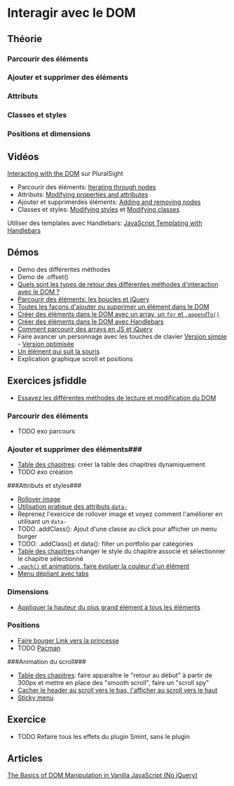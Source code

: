 # Interagir avec le DOM #

## Théorie ##

### Parcourir des éléments ###

### Ajouter et supprimer des éléments ###

### Attributs ###

### Classes et styles ###

### Positions et dimensions ###

## Vidéos ##

[Interacting with the DOM](https://app.pluralsight.com/player?course=jquery-fundamentals&author=dan-wahlin&name=jquery-fundamentals-dom&clip=0&mode=live) sur PluralSight

- Parcourir des éléments: [Iterating through nodes](https://app.pluralsight.com/player?course=jquery-fundamentals&author=dan-wahlin&name=jquery-fundamentals-dom&clip=1&mode=live)
- Attributs: [Modifying properties and attributes](https://app.pluralsight.com/player?course=jquery-fundamentals&author=dan-wahlin&name=jquery-fundamentals-dom&clip=3&mode=live)
- Ajouter et supprimerdes éléments: [Adding and removing nodes](https://app.pluralsight.com/player?course=jquery-fundamentals&author=dan-wahlin&name=jquery-fundamentals-dom&clip=5&mode=live)
- Classes et styles: [Modifying styles](https://app.pluralsight.com/player?course=jquery-fundamentals&author=dan-wahlin&name=jquery-fundamentals-dom&clip=7&mode=live) et [Modifying classes](https://app.pluralsight.com/player?course=jquery-fundamentals&author=dan-wahlin&name=jquery-fundamentals-dom&clip=9&mode=live)

Utiliser des templates avec Handlebars: [JavaScript Templating with Handlebars](https://app.pluralsight.com/library/courses/handlebars-javascript-templating/table-of-contents)

## Démos ##

- Demo des différentes méthodes
- Demo de .offset()
- [Quels sont les types de retour des différentes méthodes d'interaction avec le DOM ?](https://jsfiddle.net/bfcepegra/4mqextho/)
- [Parcourir des éléments: les boucles et jQuery](https://jsfiddle.net/bfcepegra/bnwh24L3/)
- [Toutes les façons d'ajouter ou supprimer un élément dans le DOM](https://jsfiddle.net/bfcepegra/w02fag86/)
- [Créer des éléments dans le DOM avec un array, un `for` et `.appendTo()`](https://jsfiddle.net/bfcepegra/npmmu7jy/)
- [Créer des éléments dans le DOM avec Handlebars](https://jsfiddle.net/bfcepegra/L9fks6v4/)
- [Comment parcourir des arrays en JS et jQuery](https://jsfiddle.net/bfcepegra/jabrfnde/)
- Faire avancer un personnage avec les touches de clavier [Version simple](https://jsfiddle.net/bfcepegra/ewgrjjx9/) - [Version optimisée](https://jsfiddle.net/bfcepegra/omwjndqh/)
- [Un élément qui suit la souris](http://jsfiddle.net/bfcepegra/pwLbg7a9/)
- Explication graphique scroll et positions

## Exercices jsfiddle ##

- [Essayez les différentes méthodes de lecture et modification du DOM](https://jsfiddle.net/bfcepegra/4037fhmw/)

### Parcourir des éléments ###

- TODO exo parcours

### Ajouter et supprimer des éléments###

- [Table des chapitres](http://jsfiddle.net/bfcepegra/5b47uhpv/): créer la table des chapitres dynamiquement
- TODO exo création

###Attributs et styles###

- [Rollover image](https://jsfiddle.net/bfcepegra/bq2ujsr8/) 
- [Utilisation pratique des attributs `data-`](http://jsfiddle.net/bfcepegra/u6m8dxL2/)
- Reprenez l'exercice de rollover image et voyez comment l'améliorer en utilisant un `data-`
- TODO .addClass(): Ajout d'une classe au click pour afficher un menu burger
- TODO: .addClass() et data(): filter un portfolio par catégories
- [Table des chapitres](http://jsfiddle.net/bfcepegra/5b47uhpv/):changer le style du chapitre associé et sélectionner le chapitre sélectionné
- [`.each()` et animations, faire évoluer la couleur d'un élément](https://jsfiddle.net/bfcepegra/wt8476sb/)
- [Menu dépliant avec tabs](https://jsfiddle.net/bfcepegra/hrgnncpx/) 

### Dimensions ###

- [Appliquer la hauteur du plus grand élément à tous les éléments](https://jsfiddle.net/bfcepegra/eue8j7jm/)

### Positions ###

- [Faire bouger Link vers la princesse](https://jsfiddle.net/bfcepegra/sjwk09ca/)
- TODO [Pacman](http://jsfiddle.net/bfcepegra/jtofdzzb/)

###Animation du scroll###

 
- [Table des chapitres](http://jsfiddle.net/bfcepegra/5b47uhpv/): faire apparaître le "retour au début" à partir de 300px et mettre en place des "smooth scroll", faire un "scroll spy"
- [Cacher le header au scroll vers le bas, l'afficher au scroll vers le haut](https://jsfiddle.net/bfcepegra/3ate30on/)
- [Sticky menu](http://jsfiddle.net/bfcepegra/k4u3qfhm/)

## Exercice ##

- TODO Refaire tous les effets du plugin Smint, sans le plugin

## Articles ##

[The Basics of DOM Manipulation in Vanilla JavaScript (No jQuery)](https://www.sitepoint.com/dom-manipulation-vanilla-javascript-no-jquery/)


